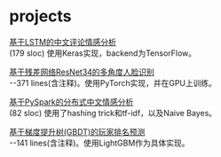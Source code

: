 # projects

[基于LSTM的中文评论情感分析](https://github.com/yang-zhou-x/assignments/tree/master/lstm_sentiment_analysis)  
(179 sloc) 使用Keras实现，backend为TensorFlow。

[基于残差网络ResNet34的多角度人脸识别](https://github.com/yang-zhou-x/assignments/tree/master/2.resnet34_face_recognition)  
--371 lines(含注释)。使用PyTorch实现，并在GPU上训练。

[基于PySpark的分布式中文情感分析](https://github.com/yang-zhou-x/assignments/tree/master/naiveBayes_sentiment_analysis)  
(82 sloc) 使用了hashing trick和tf-idf，以及Naive Bayes。

[基于梯度提升树(GBDT)的玩家排名预测](https://github.com/yang-zhou-x/assignments/tree/master/3.lightgbm_pubg)  
--141 lines(含注释)。使用LightGBM作为具体实现。

